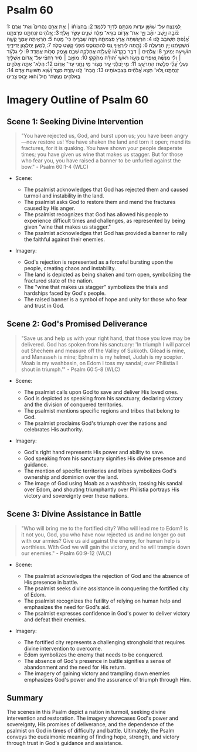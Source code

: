 # Psalm 60
1: לַ֭מְנַצֵּחַ עַל־ שׁוּשַׁ֣ן עֵד֑וּת מִכְתָּ֖ם לְדָוִ֣ד לְלַמֵּֽד׃
2: בְּהַצּוֹת֨וֹ ׀ אֶ֥ת אֲרַ֣ם נַהֲרַיִם֮ וְאֶת־ אֲרַ֪ם צ֫וֹבָ֥ה וַיָּ֤שָׁב יוֹאָ֗ב וַיַּ֣ךְ אֶת־ אֱד֣וֹם בְּגֵיא־ מֶ֑לַח שְׁנֵ֖ים עָשָׂ֣ר אָֽלֶף׃
3: אֱ֭לֹהִים זְנַחְתָּ֣נוּ פְרַצְתָּ֑נוּ אָ֝נַ֗פְתָּ תְּשׁ֣וֹבֵ֥ב לָֽנוּ׃
4: הִרְעַ֣שְׁתָּה אֶ֣רֶץ פְּצַמְתָּ֑הּ רְפָ֖ה שְׁבָרֶ֣יהָ כִי־ מָֽטָה׃
5: הִרְאִ֣יתָה עַמְּךָ֣ קָשָׁ֑ה הִ֝שְׁקִיתָ֗נוּ יַ֣יִן תַּרְעֵלָֽה׃
6: נָ֘תַ֤תָּה לִּירֵאֶ֣יךָ נֵּ֭ס לְהִתְנוֹסֵ֑ס מִ֝פְּנֵ֗י קֹ֣שֶׁט סֶֽלָה׃
7: לְ֭מַעַן יֵחָלְצ֣וּן יְדִידֶ֑יךָ הוֹשִׁ֖יעָה יְמִֽינְךָ֣
8: אֱלֹהִ֤ים ׀ דִּבֶּ֥ר בְּקָדְשׁ֗וֹ אֶ֫עְלֹ֥זָה אֲחַלְּקָ֥ה שְׁכֶ֑ם וְעֵ֖מֶק סֻכּ֣וֹת אֲמַדֵּֽד׃
9: לִ֤י גִלְעָ֨ד ׀ וְלִ֬י מְנַשֶּׁ֗ה וְ֭אֶפְרַיִם מָע֣וֹז רֹאשִׁ֑י יְ֝הוּדָ֗ה מְחֹֽקְקִי׃
10: מוֹאָ֤ב ׀ סִ֬יר רַחְצִ֗י עַל־ אֱ֭דוֹם אַשְׁלִ֣יךְ נַעֲלִ֑י עָ֝לַ֗י פְּלֶ֣שֶׁת הִתְרֹעָֽעִֽי׃
11: מִ֣י יֹ֭בִלֵנִי עִ֣יר מָצ֑וֹר מִ֖י נָחַ֣נִי עַד־ אֱדֽוֹם׃
12: הֲלֹֽא־ אַתָּ֣ה אֱלֹהִ֣ים זְנַחְתָּ֑נוּ וְֽלֹא־ תֵצֵ֥א אֱ֝לֹהִ֗ים בְּצִבְאוֹתֵֽינוּ׃
13: הָֽבָה־ לָּ֣נוּ עֶזְרָ֣ת מִצָּ֑ר וְ֝שָׁ֗וְא תְּשׁוּעַ֥ת אָדָם׃
14: בֵּֽאלֹהִ֥ים נַעֲשֶׂה־ חָ֑יִל וְ֝ה֗וּא יָב֥וּס צָרֵֽינוּ׃

# Imagery Outline of Psalm 60

## Scene 1: Seeking Divine Intervention

> "You have rejected us, God, and burst upon us; you have been angry—now restore us! You have shaken the land and torn it open; mend its fractures, for it is quaking. You have shown your people desperate times; you have given us wine that makes us stagger. But for those who fear you, you have raised a banner to be unfurled against the bow." - Psalm 60:1-4 (WLC)

- Scene:
  - The psalmist acknowledges that God has rejected them and caused turmoil and instability in the land.
  - The psalmist asks God to restore them and mend the fractures caused by His anger.
  - The psalmist recognizes that God has allowed his people to experience difficult times and challenges, as represented by being given "wine that makes us stagger."
  - The psalmist acknowledges that God has provided a banner to rally the faithful against their enemies.

- Imagery:
  - God's rejection is represented as a forceful bursting upon the people, creating chaos and instability.
  - The land is depicted as being shaken and torn open, symbolizing the fractured state of the nation.
  - The "wine that makes us stagger" symbolizes the trials and hardships faced by God's people.
  - The raised banner is a symbol of hope and unity for those who fear and trust in God.

## Scene 2: God's Promised Deliverance

> "Save us and help us with your right hand, that those you love may be delivered. God has spoken from his sanctuary: 'In triumph I will parcel out Shechem and measure off the Valley of Sukkoth. Gilead is mine, and Manasseh is mine; Ephraim is my helmet, Judah is my scepter. Moab is my washbasin, on Edom I toss my sandal; over Philistia I shout in triumph.'" - Psalm 60:5-8 (WLC)

- Scene:
  - The psalmist calls upon God to save and deliver His loved ones.
  - God is depicted as speaking from his sanctuary, declaring victory and the division of conquered territories.
  - The psalmist mentions specific regions and tribes that belong to God.
  - The psalmist proclaims God's triumph over the nations and celebrates His authority.

- Imagery:
  - God's right hand represents His power and ability to save.
  - God speaking from his sanctuary signifies His divine presence and guidance.
  - The mention of specific territories and tribes symbolizes God's ownership and dominion over the land.
  - The image of God using Moab as a washbasin, tossing his sandal over Edom, and shouting triumphantly over Philistia portrays His victory and sovereignty over these nations.

## Scene 3: Divine Assistance in Battle

> "Who will bring me to the fortified city? Who will lead me to Edom? Is it not you, God, you who have now rejected us and no longer go out with our armies? Give us aid against the enemy, for human help is worthless. With God we will gain the victory, and he will trample down our enemies." - Psalm 60:9-12 (WLC)

- Scene:
  - The psalmist acknowledges the rejection of God and the absence of His presence in battle.
  - The psalmist seeks divine assistance in conquering the fortified city of Edom.
  - The psalmist recognizes the futility of relying on human help and emphasizes the need for God's aid.
  - The psalmist expresses confidence in God's power to deliver victory and defeat their enemies.

- Imagery:
  - The fortified city represents a challenging stronghold that requires divine intervention to overcome.
  - Edom symbolizes the enemy that needs to be conquered.
  - The absence of God's presence in battle signifies a sense of abandonment and the need for His return.
  - The imagery of gaining victory and trampling down enemies emphasizes God's power and the assurance of triumph through Him.

## Summary

The scenes in this Psalm depict a nation in turmoil, seeking divine intervention and restoration. The imagery showcases God's power and sovereignty, His promises of deliverance, and the dependence of the psalmist on God in times of difficulty and battle. Ultimately, the Psalm conveys the eudaimonic meaning of finding hope, strength, and victory through trust in God's guidance and assistance.